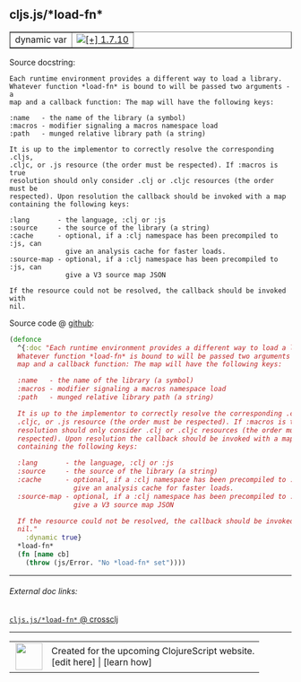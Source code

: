 ## cljs.js/\*load-fn\*



 <table border="1">
<tr>
<td>dynamic var</td>
<td><a href="https://github.com/cljsinfo/cljs-api-docs/tree/1.7.10"><img valign="middle" alt="[+] 1.7.10" title="Added in 1.7.10" src="https://img.shields.io/badge/+-1.7.10-lightgrey.svg"></a> </td>
</tr>
</table>







Source docstring:

```
Each runtime environment provides a different way to load a library.
Whatever function *load-fn* is bound to will be passed two arguments - a
map and a callback function: The map will have the following keys:

:name   - the name of the library (a symbol)
:macros - modifier signaling a macros namespace load
:path   - munged relative library path (a string)

It is up to the implementor to correctly resolve the corresponding .cljs,
.cljc, or .js resource (the order must be respected). If :macros is true
resolution should only consider .clj or .cljc resources (the order must be
respected). Upon resolution the callback should be invoked with a map
containing the following keys:

:lang       - the language, :clj or :js
:source     - the source of the library (a string)
:cache      - optional, if a :clj namespace has been precompiled to :js, can
              give an analysis cache for faster loads.
:source-map - optional, if a :clj namespace has been precompiled to :js, can
              give a V3 source map JSON

If the resource could not be resolved, the callback should be invoked with
nil.
```


Source code @ [github](https://github.com/clojure/clojurescript/blob/r1.7.58/src/main/cljs/cljs/js.cljs#L50-L77):

```clj
(defonce
  ^{:doc "Each runtime environment provides a different way to load a library.
  Whatever function *load-fn* is bound to will be passed two arguments - a
  map and a callback function: The map will have the following keys:

  :name   - the name of the library (a symbol)
  :macros - modifier signaling a macros namespace load
  :path   - munged relative library path (a string)

  It is up to the implementor to correctly resolve the corresponding .cljs,
  .cljc, or .js resource (the order must be respected). If :macros is true
  resolution should only consider .clj or .cljc resources (the order must be
  respected). Upon resolution the callback should be invoked with a map
  containing the following keys:

  :lang       - the language, :clj or :js
  :source     - the source of the library (a string)
  :cache      - optional, if a :clj namespace has been precompiled to :js, can
                give an analysis cache for faster loads.
  :source-map - optional, if a :clj namespace has been precompiled to :js, can
                give a V3 source map JSON

  If the resource could not be resolved, the callback should be invoked with
  nil."
    :dynamic true}
  *load-fn*
  (fn [name cb]
    (throw (js/Error. "No *load-fn* set"))))
```

<!--
Repo - tag - source tree - lines:

 <pre>
clojurescript @ r1.7.58
└── src
    └── main
        └── cljs
            └── cljs
                └── <ins>[js.cljs:50-77](https://github.com/clojure/clojurescript/blob/r1.7.58/src/main/cljs/cljs/js.cljs#L50-L77)</ins>
</pre>

-->

---



###### External doc links:

[`cljs.js/*load-fn*` @ crossclj](http://crossclj.info/fun/cljs.js.cljs/*load-fn*.html)<br>

---

 <table>
<tr><td>
<img valign="middle" align="right" width="48px" src="http://i.imgur.com/Hi20huC.png">
</td><td>
Created for the upcoming ClojureScript website.<br>
[edit here] | [learn how]
</td></tr></table>

[edit here]:https://github.com/cljsinfo/cljs-api-docs/blob/master/cljsdoc/cljs.js_STARload-fnSTAR.cljsdoc
[learn how]:https://github.com/cljsinfo/cljs-api-docs/wiki/cljsdoc-files

<!--

This information was too distracting to show to readers, but I'll leave it
commented here since it is helpful to:

- pretty-print the data used to generate this document
- and show how to retrieve that data



The API data for this symbol:

```clj
{:ns "cljs.js",
 :name "*load-fn*",
 :docstring "Each runtime environment provides a different way to load a library.\nWhatever function *load-fn* is bound to will be passed two arguments - a\nmap and a callback function: The map will have the following keys:\n\n:name   - the name of the library (a symbol)\n:macros - modifier signaling a macros namespace load\n:path   - munged relative library path (a string)\n\nIt is up to the implementor to correctly resolve the corresponding .cljs,\n.cljc, or .js resource (the order must be respected). If :macros is true\nresolution should only consider .clj or .cljc resources (the order must be\nrespected). Upon resolution the callback should be invoked with a map\ncontaining the following keys:\n\n:lang       - the language, :clj or :js\n:source     - the source of the library (a string)\n:cache      - optional, if a :clj namespace has been precompiled to :js, can\n              give an analysis cache for faster loads.\n:source-map - optional, if a :clj namespace has been precompiled to :js, can\n              give a V3 source map JSON\n\nIf the resource could not be resolved, the callback should be invoked with\nnil.",
 :type "dynamic var",
 :source {:code "(defonce\n  ^{:doc \"Each runtime environment provides a different way to load a library.\n  Whatever function *load-fn* is bound to will be passed two arguments - a\n  map and a callback function: The map will have the following keys:\n\n  :name   - the name of the library (a symbol)\n  :macros - modifier signaling a macros namespace load\n  :path   - munged relative library path (a string)\n\n  It is up to the implementor to correctly resolve the corresponding .cljs,\n  .cljc, or .js resource (the order must be respected). If :macros is true\n  resolution should only consider .clj or .cljc resources (the order must be\n  respected). Upon resolution the callback should be invoked with a map\n  containing the following keys:\n\n  :lang       - the language, :clj or :js\n  :source     - the source of the library (a string)\n  :cache      - optional, if a :clj namespace has been precompiled to :js, can\n                give an analysis cache for faster loads.\n  :source-map - optional, if a :clj namespace has been precompiled to :js, can\n                give a V3 source map JSON\n\n  If the resource could not be resolved, the callback should be invoked with\n  nil.\"\n    :dynamic true}\n  *load-fn*\n  (fn [name cb]\n    (throw (js/Error. \"No *load-fn* set\"))))",
          :title "Source code",
          :repo "clojurescript",
          :tag "r1.7.58",
          :filename "src/main/cljs/cljs/js.cljs",
          :lines [50 77]},
 :full-name "cljs.js/*load-fn*",
 :full-name-encode "cljs.js_STARload-fnSTAR",
 :history [["+" "1.7.10"]]}

```

Retrieve the API data for this symbol:

```clj
;; from Clojure REPL
(require '[clojure.edn :as edn])
(-> (slurp "https://raw.githubusercontent.com/cljsinfo/cljs-api-docs/catalog/cljs-api.edn")
    (edn/read-string)
    (get-in [:symbols "cljs.js/*load-fn*"]))
```

-->
